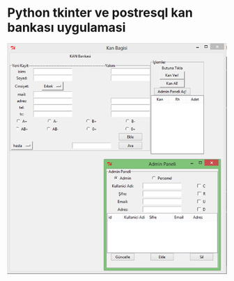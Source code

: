 # Python tkinter ve postresql kan bankası uygulamasi



![python](https://github.com/mzuvin/kanbagisi/raw/master/Python/python_tkinter_example.PNG)
